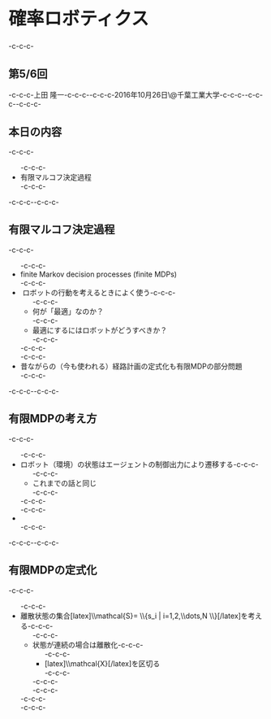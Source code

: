 <h1 style="font-size: 250%;">確率ロボティクス</h1>-c-c-c-<h2>第5/6回</h2>-c-c-c-上田 隆一-c-c-c--c-c-c-2016年10月26日\@千葉工業大学-c-c-c--c-c-c-<!--nextpage-->-c-c-c-<h2>本日の内容</h2>-c-c-c-<ul>-c-c-c- 	<li>有限マルコフ決定過程</li>-c-c-c-</ul>-c-c-c-<!--nextpage-->-c-c-c-<h2>有限マルコフ決定過程</h2>-c-c-c-<ul>-c-c-c- 	<li>finite Markov decision processes (finite MDPs)</li>-c-c-c- 	<li> ロボットの行動を考えるときによく使う-c-c-c-<ul>-c-c-c- 	<li>何が「最適」なのか？</li>-c-c-c- 	<li>最適にするにはロボットがどうすべきか？</li>-c-c-c-</ul>-c-c-c-</li>-c-c-c- 	<li>昔ながらの（今も使われる）経路計画の定式化も有限MDPの部分問題</li>-c-c-c-</ul>-c-c-c-<!--nextpage-->-c-c-c-<h2>有限MDPの考え方</h2>-c-c-c-<ul>-c-c-c- 	<li>ロボット（環境）の状態はエージェントの制御出力により遷移する-c-c-c-<ul>-c-c-c- 	<li>これまでの話と同じ</li>-c-c-c-</ul>-c-c-c-</li>-c-c-c- 	<li></li>-c-c-c-</ul>-c-c-c-<!--nextpage-->-c-c-c-<h2>有限MDPの定式化</h2>-c-c-c-<ul>-c-c-c- 	<li>離散状態の集合[latex]\\mathcal{S}= \\{s_i | i=1,2,\\dots,N \\}[/latex]を考える-c-c-c-<ul>-c-c-c- 	<li>状態が連続の場合は離散化-c-c-c-<ul>-c-c-c- 	<li>[latex]\\mathcal{X}[/latex]を区切る</li>-c-c-c-</ul>-c-c-c-</li>-c-c-c-</ul>-c-c-c-</li>-c-c-c-</ul>
